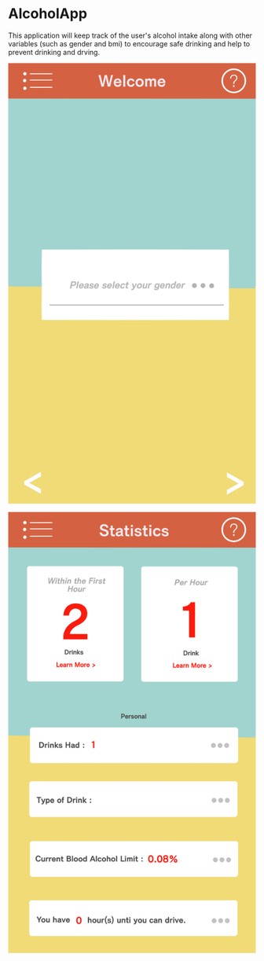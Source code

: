 # AlcoholApp


This application will keep track of the user's alcohol intake along with other variables (such as gender and bmi) to encourage safe drinking and help to prevent drinking and drving.


![alt text](https://github.com/hyy9679/AlcoholApp/blob/master/Images/GUI1.png)

![alt text](https://github.com/hyy9679/AlcoholApp/blob/master/Images/GUI2.png)
